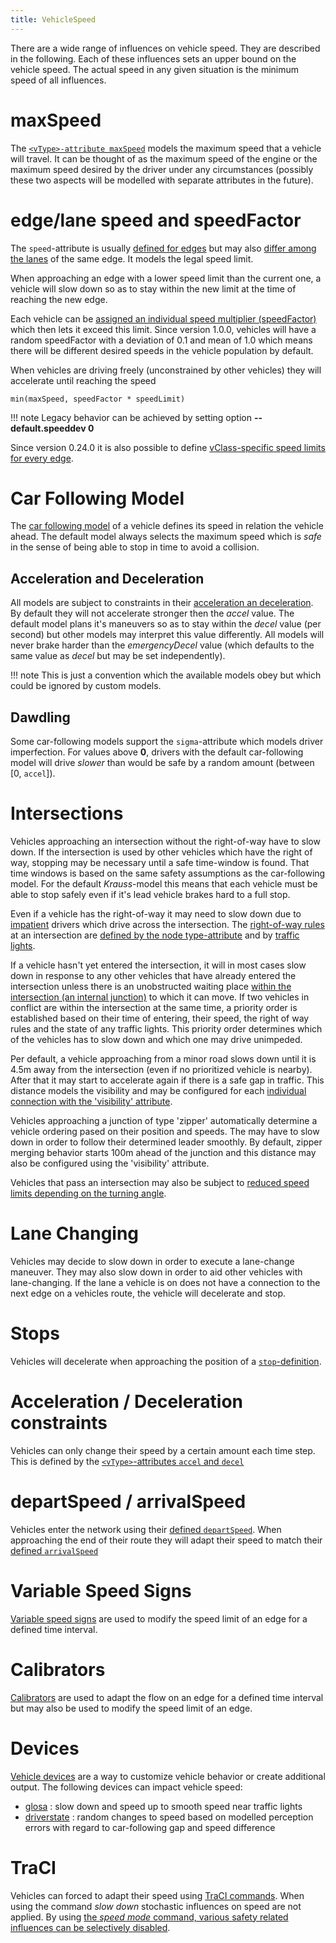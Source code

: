 ```yaml
---
title: VehicleSpeed
---
```


There are a wide range of influences on vehicle speed. They are
described in the following. Each of these influences sets an upper bound
on the vehicle speed. The actual speed in any given situation is the
minimum speed of all influences.

# maxSpeed

The
[`<vType>-attribute maxSpeed`](../Definition_of_Vehicles,_Vehicle_Types,_and_Routes.md#vehicle_types)
models the maximum speed that a vehicle will travel. It can be thought
of as the maximum speed of the engine or the maximum speed desired by
the driver under any circumstances (possibly these two aspects will be
modelled with separate attributes in the future).

# edge/lane speed and speedFactor

The `speed`-attribute is usually [defined for edges](../Networks/PlainXML.md#edge_descriptions)
but may also [differ among the lanes](../Networks/PlainXML.md#lane-specific_definitions)
of the same edge. It models the legal speed limit.

When approaching an edge with a lower speed limit than the current one,
a vehicle will slow down so as to stay within the new limit at the time
of reaching the new edge.

Each vehicle can be [assigned an individual speed multiplier (speedFactor)](../Definition_of_Vehicles,_Vehicle_Types,_and_Routes.md#speed_distributions)
which then lets it exceed this limit. Since version 1.0.0, vehicles will
have a random speedFactor with a deviation of 0.1 and mean of 1.0 which
means there will be different desired speeds in the vehicle population
by default.

When vehicles are driving freely (unconstrained by other vehicles) they will accelerate until reaching the speed 
```
min(maxSpeed, speedFactor * speedLimit)
```

!!! note
    Legacy behavior can be achieved by setting option **--default.speeddev 0**

Since version 0.24.0 it is also possible to define [vClass-specific speed limits for every edge](../Networks/PlainXML.md#vehicle-class_specific_speed_limits).

# Car Following Model

The [car following model](../Definition_of_Vehicles,_Vehicle_Types,_and_Routes.md#car-following_models)
of a vehicle defines its speed in relation the vehicle ahead. The
default model always selects the maximum speed which is *safe* in the
sense of being able to stop in time to avoid a collision.

## Acceleration and Deceleration

All models are subject to constraints in their [acceleration an deceleration](../Definition_of_Vehicles,_Vehicle_Types,_and_Routes.md#car-following_models).
By default they will not accelerate stronger then the *accel* value. The
default model plans it's maneuvers so as to stay within the *decel*
value (per second) but other models may interpret this value
differently. All models will never brake harder than the
*emergencyDecel* value (which defaults to the same value as *decel* but
may be set independently).

!!! note
    This is just a convention which the available models obey but which could be ignored by custom models.

## Dawdling

Some car-following models support the `sigma`-attribute which models driver
imperfection. For values above **0**, drivers with the default
car-following model will drive *slower* than would be safe by a random
amount (between \[0, `accel`\]).

# Intersections

Vehicles approaching an intersection without the right-of-way have to
slow down. If the intersection is used by other vehicles which have the
right of way, stopping may be necessary until a safe time-window is
found. That time windows is based on the same safety assumptions as the
car-following model. For the default *Krauss*-model this means that each
vehicle must be able to stop safely even if it's lead vehicle brakes
hard to a full stop.

Even if a vehicle has the right-of-way it may need to slow down due to
[impatient](../Definition_of_Vehicles,_Vehicle_Types,_and_Routes.md#impatience)
drivers which drive across the intersection. The [right-of-way rules](../Networks/PlainXML.md#right-of-way)
at an intersection are [defined by the node type-attribute](../Networks/PlainXML.md#node_descriptions)
and by [traffic lights](../Simulation/Traffic_Lights.md).

If a vehicle hasn't yet entered the intersection, it will in most cases slow down in response to any other vehicles that have already entered the intersection unless there is an unobstructed waiting place [within the intersection (an internal junction)](Simulation/Intersections.md#waiting_within_the_intersection) to which it can move. If two vehicles in conflict are within the intersection at the same time, a priority order is established based on their time of entering, their speed, the right of way rules and the state of any traffic lights. This priority order determines which of the vehicles has to slow down and which one may drive unimpeded.

Per default, a vehicle approaching from a minor road slows down until it
is 4.5m away from the intersection (even if no prioritized vehicle is
nearby). After that it may start to accelerate again if there is a safe
gap in traffic. This distance models the visibility and may be configured for each [individual connection with the 'visibility' attribute](../Networks/PlainXML.md#connection_descriptions).

Vehicles approaching a junction of type 'zipper' automatically determine a vehicle ordering pased on their position and speeds.
The may have to slow down in order to follow their determined leader smoothly. By default, zipper merging behavior starts 100m ahead of the junction and this distance may also be configured using the 'visibility' attribute.

Vehicles that pass an intersection may also be subject to [reduced speed limits depending on the turning angle](Simulation/Intersections.md#speed_while_passing_the_intersection).

# Lane Changing

Vehicles may decide to slow down in order to execute a lane-change
maneuver. They may also slow down in order to aid other vehicles with
lane-changing. If the lane a vehicle is on does not have a connection to
the next edge on a vehicles route, the vehicle will decelerate and stop.

# Stops

Vehicles will decelerate when approaching the position of a
[`stop`-definition](../Definition_of_Vehicles,_Vehicle_Types,_and_Routes.md#stops).

# Acceleration / Deceleration constraints

Vehicles can only change their speed by a certain amount each time step.
This is defined by the
[`<vType>`-attributes `accel` and `decel`](../Definition_of_Vehicles,_Vehicle_Types,_and_Routes.md#vehicle_types)

# departSpeed / arrivalSpeed

Vehicles enter the network using their [defined `departSpeed`](../Definition_of_Vehicles,_Vehicle_Types,_and_Routes.md#vehicles_and_routes).
When approaching the end of their route they will adapt their speed to
match their [defined `arrivalSpeed`](../Definition_of_Vehicles,_Vehicle_Types,_and_Routes.md#vehicles_and_routes)

# Variable Speed Signs

[Variable speed signs](../Simulation/Variable_Speed_Signs.md) are
used to modify the speed limit of an edge for a defined time interval.

# Calibrators

[Calibrators](../Simulation/Calibrator.md) are used to adapt the
flow on an edge for a defined time interval but may also be used to
modify the speed limit of an edge.

# Devices
[Vehicle devices](../Definition_of_Vehicles,_Vehicle_Types,_and_Routes.md#devices) are a way to customize vehicle behavior or create additional output. The following devices can impact vehicle speed:

- [glosa](../Simulation/GLOSA.md) : slow down and speed up to smooth speed near traffic lights
- [driverstate](Driver_State.md) : random changes to speed based on modelled perception errors with regard to car-following gap and speed difference

# TraCI

Vehicles can forced to adapt their speed using [TraCI commands](../TraCI/Change_Vehicle_State.md). When using the command
*slow down* stochastic influences on speed are not applied. By using
[the *speed mode* command, various safety related influences can be selectively disabled](../TraCI/Change_Vehicle_State.md#speed_mode_0xb3).
